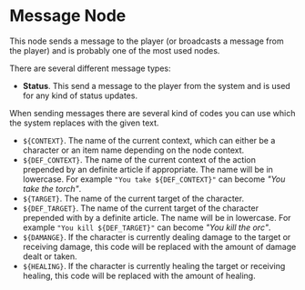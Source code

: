 # Message Node

This node sends a message to the player (or broadcasts a message from the player) and is probably one of the most used nodes.

There are several different message types:

* **Status**. This send a message to the player from the system and is used for any kind of status updates.

When sending messages there are several kind of codes you can use which the system replaces with the given text.

* ```${CONTEXT}```. The name of the current context, which can either be a character or an item name depending on the node context.
* ```${DEF_CONTEXT}```. The name of the current context of the action prepended by an definite article if appropriate. The name will be in lowercase. For example ```"You take ${DEF_CONTEXT}"``` can become *"You take the torch"*.
* ```${TARGET}```. The name of the current target of the character.
* ```${DEF_TARGET}```. The name of the current target of the character prepended with by a definite article. The name will be in lowercase. For example ```"You kill ${DEF_TARGET}"``` can become *"You kill the orc"*.
* ```${DAMANGE}```. If the character is currently dealing damage to the target or receiving damage, this code will be replaced with the amount of damage dealt or taken.
* ```${HEALING}```. If the character is currently healing the target or receiving healing, this code will be replaced with the amount of healing.